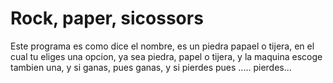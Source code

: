 # Rock, paper, sicossors

Este programa es como dice el nombre, es un piedra papael o tijera, en el cual tu eliges una opcion, 
ya sea piedra, papel o tijera, y la maquina escoge tambien una, y si ganas, pues ganas, y si pierdes pues .....
pierdes...